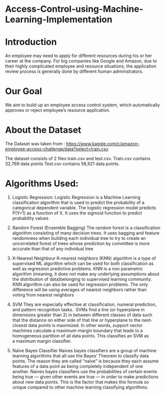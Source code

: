 # Access-Control-using-Machine-Learning-Implementation

# Introduction

An employee may need to apply for different resources during his or her career at the company. 
For big companies like Google and Amazon, due to their highly complicated employee and resource situations,
the application review process is generally done by different human administrators.

# Our Goal
We aim to build up an employee access control system, which automatically approves or reject employee’s resource application.

# About the Dataset
The Dataset was taken from : 
https://www.kaggle.com/c/amazon-employee-access-challenge/data?select=train.csv

The dataset consists of 2 files train.csv and test.csv. 
Train.csv contains 32,769 data points 
Test.csv contains 58,921 data points.

# Algorithms Used:
1. Logistic Regression:
Logistic Regression is a Machine Learning classification algorithm that is used to predict the probability of a categorical dependent variable. 
The logistic regression model predicts P(Y=1) as a function of X. It uses the sigmoid function to predict probability values

2.  Random Forest (Ensemble Bagging)
The random forest is a classification algorithm consisting of many decision trees. It uses bagging and feature randomness when building each individual 
tree to try to create an uncorrelated forest of trees whose prediction by committee is more accurate than that of any individual tree

3. K-Nearest Neighbour
K-nearest neighbors (KNN) algorithm is a type of supervised ML algorithm which can be used for both classification as well as
regression predictive problems. KNN is a non parametric algorithm (meaning, it does not make any underlying assumptions about the 
distribution of data)belonging to supervised learning community. KNN algorithm can also be used for regression problems.
The only difference will be using averages of nearest neighbors rather than voting from nearest neighbors

4. SVM
They are especially effective at classification, numeral prediction, and pattern recognition tasks. 
SVMs find a line (or hyperplane in dimensions greater than 2) in between different classes of data such that the distance on either side of
that line or hyperplane to the next-closest data points is maximized. In other words, support vector machines calculate a maximum-margin boundary that leads to
a homogeneous partition of all data points. This classifies an SVM as a maximum margin classifier.

5. Naïve Bayes Classifier
Naives bayes classifiers are a group of machine learning algorithms that all use the Bayes’ Theorem to classify data points.
The reason they are called “naive” is because they each assume features of a data point as being completely independent of one another.
Naives bayes classifiers use the probabilities of certain events being true — given other events are true — in order to make predictions about new data points.
This is the factor that makes this formula so unique compared to other machine learning classifying algorithms.

 
 
 

